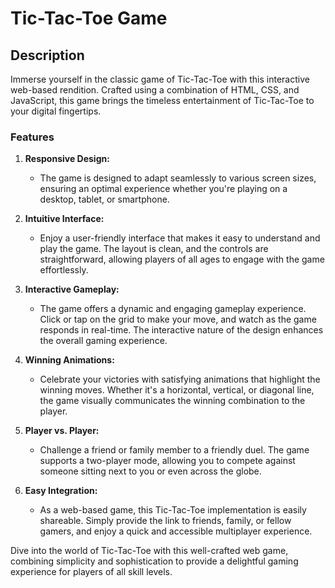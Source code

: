 # Tic-Tac-Toe Game

## Description

Immerse yourself in the classic game of Tic-Tac-Toe with this interactive web-based rendition. Crafted using a combination of HTML, CSS, and JavaScript, this game brings the timeless entertainment of Tic-Tac-Toe to your digital fingertips.

### Features

1. **Responsive Design:**
   - The game is designed to adapt seamlessly to various screen sizes, ensuring an optimal experience whether you're playing on a desktop, tablet, or smartphone.

2. **Intuitive Interface:**
   - Enjoy a user-friendly interface that makes it easy to understand and play the game. The layout is clean, and the controls are straightforward, allowing players of all ages to engage with the game effortlessly.

3. **Interactive Gameplay:**
   - The game offers a dynamic and engaging gameplay experience. Click or tap on the grid to make your move, and watch as the game responds in real-time. The interactive nature of the design enhances the overall gaming experience.

4. **Winning Animations:**
   - Celebrate your victories with satisfying animations that highlight the winning moves. Whether it's a horizontal, vertical, or diagonal line, the game visually communicates the winning combination to the player.

5. **Player vs. Player:**
   - Challenge a friend or family member to a friendly duel. The game supports a two-player mode, allowing you to compete against someone sitting next to you or even across the globe.

6. **Easy Integration:**
    - As a web-based game, this Tic-Tac-Toe implementation is easily shareable. Simply provide the link to friends, family, or fellow gamers, and enjoy a quick and accessible multiplayer experience.

Dive into the world of Tic-Tac-Toe with this well-crafted web game, combining simplicity and sophistication to provide a delightful gaming experience for players of all skill levels.
